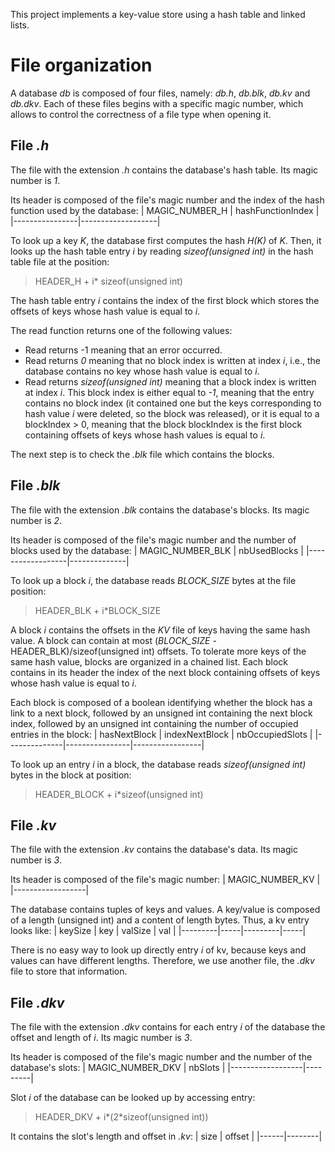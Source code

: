 This project implements a key-value store using a hash table and linked lists. 


# File organization 

A database *db* is composed of four files, namely: *db.h*, *db.blk*, *db.kv* and *db.dkv*. 
Each of these files begins with a specific magic number, which allows to control the correctness of a file type when opening it.

## File *.h*

The file with the extension *.h* contains the database's hash table. 
Its magic number is *1*. 

Its header is composed of the file's magic number and the index of the hash function used by the database: 
| MAGIC_NUMBER_H | hashFunctionIndex |
|----------------|-------------------|

To look up a key *K*, the database first computes the hash *H(K)* of *K*. 
Then, it looks up the hash table entry *i* by reading *sizeof(unsigned int)* in the hash table file at the position: 
> HEADER_H + i\* sizeof(unsigned int)

The hash table entry *i* contains the index of the first block which stores the offsets of keys whose hash value is equal to *i*. 

The read function returns one of the following values:
* Read returns -1 meaning that an error occurred. 
* Read returns *0* meaning that no block index is written at index *i*, i.e., the database contains no key whose hash value is equal to *i*. 
* Read returns *sizeof(unsigned int)* meaning that a block index is written at index *i*. This block index is either equal to *-1*, meaning that the entry contains no block index (it contained one but the keys corresponding to hash value *i* were deleted, so the block was released), or it is equal to a blockIndex > 0, meaning that the block blockIndex is the first block containing offsets of keys whose hash values is equal to *i*. 

The next step is to check the *.blk* file which contains the blocks. 

## File *.blk*

The file with the extension *.blk* contains the database's blocks. 
Its magic number is *2*. 

Its header is composed of the file's magic number and the number of blocks used by the database: 
| MAGIC_NUMBER_BLK | nbUsedBlocks |
|------------------|--------------|

To look up a block *i*, the database reads *BLOCK_SIZE* bytes at the file position:
> HEADER_BLK + i\*BLOCK_SIZE

A block *i* contains the offsets in the *KV* file of keys having the same hash value. 
A block can contain at most (*BLOCK_SIZE* - HEADER_BLK)/sizeof(unsigned int) offsets. 
To tolerate more keys of the same hash value, blocks are organized in a chained list. Each block contains in its header the index of the next block containing offsets of keys whose hash value is equal to *i*. 

Each block is composed of a boolean identifying whether the block has a link to a next block, followed by an unsigned int containing the next block index, followed by an unsigned int containing the number of occupied entries in the block:
| hasNextBlock | indexNextBlock | nbOccupiedSlots |
|--------------|----------------|-----------------|

To look up an entry *i* in a block, the database reads *sizeof(unsigned int)* bytes in the block at position:
> HEADER_BLOCK + i\*sizeof(unsigned int)

## File *.kv* 

The file with the extension *.kv* contains the database's data. 
Its magic number is *3*. 

Its header is composed of the file's magic number:
| MAGIC_NUMBER_KV |
|------------------|

The database contains tuples of keys and values. 
A key/value is composed of a length (unsigned int) and a content of length bytes. Thus, a kv entry looks like:
| keySize | key | valSize | val |
|---------|-----|---------|-----|

There is no easy way to look up directly entry *i* of kv, because keys and values can have different lengths. 
Therefore, we use another file, the *.dkv* file to store that information. 

## File *.dkv*

The file with the extension *.dkv* contains for each entry *i* of the database the offset and length of *i*. 
Its magic number is *3*. 

Its header is composed of the file's magic number and the number of the database's slots:
| MAGIC_NUMBER_DKV | nbSlots |
|------------------|---------|

Slot *i* of the database can be looked up by accessing entry:
> HEADER_DKV + i\*(2*sizeof(unsigned int))

It contains the slot's length and offset in *.kv*:
| size | offset |
|------|--------|
